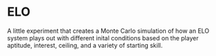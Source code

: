 # ELO
A little experiment that creates a Monte Carlo simulation of how an ELO system plays out with different inital conditions based on the player aptitude, interest, ceiling, and a variety of starting skill.
